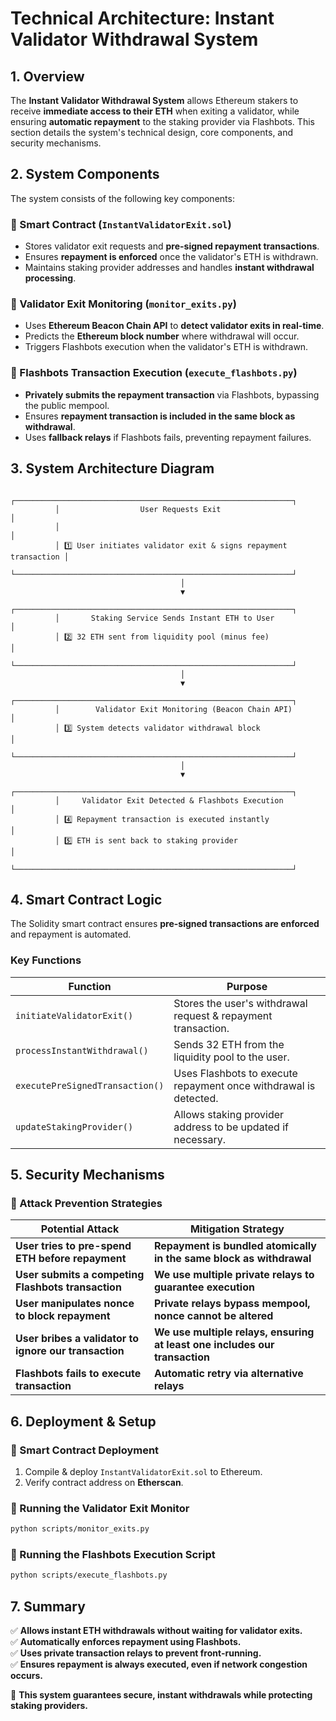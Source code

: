 # **Technical Architecture: Instant Validator Withdrawal System**

## **1. Overview**
The **Instant Validator Withdrawal System** allows Ethereum stakers to receive **immediate access to their ETH** when exiting a validator, while ensuring **automatic repayment** to the staking provider via Flashbots. This section details the system's technical design, core components, and security mechanisms.

## **2. System Components**
The system consists of the following key components:

### **🔹 Smart Contract (`InstantValidatorExit.sol`)**
- Stores validator exit requests and **pre-signed repayment transactions**.
- Ensures **repayment is enforced** once the validator's ETH is withdrawn.
- Maintains staking provider addresses and handles **instant withdrawal processing**.

### **🔹 Validator Exit Monitoring (`monitor_exits.py`)**
- Uses **Ethereum Beacon Chain API** to **detect validator exits in real-time**.
- Predicts the **Ethereum block number** where withdrawal will occur.
- Triggers Flashbots execution when the validator's ETH is withdrawn.

### **🔹 Flashbots Transaction Execution (`execute_flashbots.py`)**
- **Privately submits the repayment transaction** via Flashbots, bypassing the public mempool.
- Ensures **repayment transaction is included in the same block as withdrawal**.
- Uses **fallback relays** if Flashbots fails, preventing repayment failures.

## **3. System Architecture Diagram**
```
          ┌──────────────────────────────────────────────────────────────┐
          │                  User Requests Exit                         │
          │                                                              │
          │ 1️⃣ User initiates validator exit & signs repayment transaction │
          └──────────────────────────────────────────────────────────────┘
                                      │
                                      ▼
          ┌──────────────────────────────────────────────────────────────┐
          │       Staking Service Sends Instant ETH to User             │
          │ 2️⃣ 32 ETH sent from liquidity pool (minus fee)               │
          └──────────────────────────────────────────────────────────────┘
                                      │
                                      ▼
          ┌──────────────────────────────────────────────────────────────┐
          │        Validator Exit Monitoring (Beacon Chain API)          │
          │ 3️⃣ System detects validator withdrawal block                 │
          └──────────────────────────────────────────────────────────────┘
                                      │
                                      ▼
          ┌──────────────────────────────────────────────────────────────┐
          │     Validator Exit Detected & Flashbots Execution            │
          │ 4️⃣ Repayment transaction is executed instantly               │
          │ 5️⃣ ETH is sent back to staking provider                      │
          └──────────────────────────────────────────────────────────────┘
```

## **4. Smart Contract Logic**
The Solidity smart contract ensures **pre-signed transactions are enforced** and repayment is automated.

### **Key Functions**
| **Function**                     | **Purpose** |
|-----------------------------------|------------|
| `initiateValidatorExit()`         | Stores the user's withdrawal request & repayment transaction. |
| `processInstantWithdrawal()`      | Sends 32 ETH from the liquidity pool to the user. |
| `executePreSignedTransaction()`   | Uses Flashbots to execute repayment once withdrawal is detected. |
| `updateStakingProvider()`         | Allows staking provider address to be updated if necessary. |

## **5. Security Mechanisms**
### **🚀 Attack Prevention Strategies**
| **Potential Attack** | **Mitigation Strategy** |
|---------------------|-----------------------|
| **User tries to pre-spend ETH before repayment** | **Repayment is bundled atomically in the same block as withdrawal** |
| **User submits a competing Flashbots transaction** | **We use multiple private relays to guarantee execution** |
| **User manipulates nonce to block repayment** | **Private relays bypass mempool, nonce cannot be altered** |
| **User bribes a validator to ignore our transaction** | **We use multiple relays, ensuring at least one includes our transaction** |
| **Flashbots fails to execute transaction** | **Automatic retry via alternative relays** |

## **6. Deployment & Setup**
### **📌 Smart Contract Deployment**
1. Compile & deploy `InstantValidatorExit.sol` to Ethereum.
2. Verify contract address on **Etherscan**.

### **📌 Running the Validator Exit Monitor**
```sh
python scripts/monitor_exits.py
```

### **📌 Running the Flashbots Execution Script**
```sh
python scripts/execute_flashbots.py
```

## **7. Summary**
✅ **Allows instant ETH withdrawals without waiting for validator exits.**  
✅ **Automatically enforces repayment using Flashbots.**  
✅ **Uses private transaction relays to prevent front-running.**  
✅ **Ensures repayment is always executed, even if network congestion occurs.**  

🚀 **This system guarantees secure, instant withdrawals while protecting staking providers.**

